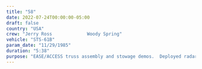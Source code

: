 ```yaml
---
title: "58"
date: 2022-07-24T00:00:00-05:00
draft: false
country: "USA"
crew: "Jerry Ross             Woody Spring"
vehicle: "STS-61B"
param_date: "11/29/1985"
duration: "5:38"
purpose: "EASE/ACCESS truss assembly and stowage demos.  Deployed radar target"
---
```

